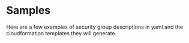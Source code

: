 Samples
==========================================

Here are a few examples of security group descriptions in yaml and the cloudformation templates they will generate.
